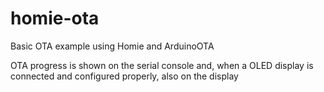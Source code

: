 # homie-ota
Basic OTA example using Homie and ArduinoOTA

OTA progress is shown on the serial console and, when a OLED display is connected and configured properly, also on the display
